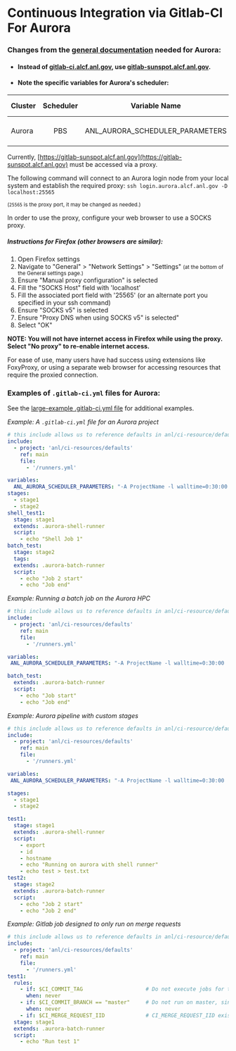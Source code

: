 # Continuous Integration via Gitlab-CI For Aurora

### Changes from the [general documentation](https://docs.alcf.anl.gov/services/gitlab-ci/) needed for Aurora:
-  #### Instead of [gitlab-ci.alcf.anl.gov](https://gitlab-ci.alcf.anl.gov), use [gitlab-sunspot.alcf.anl.gov](https://gitlab-sunspot.alcf.anl.gov).
-  #### Note the specific variables for Aurora's scheduler:
  | Cluster | Scheduler | Variable Name | Support docs |
  |:--------|:---------:|:-------------:|:------------:|
  | Aurora | PBS       | ANL_AURORA_SCHEDULER_PARAMETERS  | [Aurora Getting Started](../getting-started-on-aurora.md) |

Currently, [https://gitlab-sunspot.alcf.anl.gov](https://gitlab-sunspot.alcf.anl.gov) must be accessed via a proxy.

The following command will connect to an Aurora login node from your local system and establish the required proxy: `ssh login.aurora.alcf.anl.gov -D localhost:25565`

<small>(`25565` is the proxy port, it may be changed as needed.)</small>

In order to use the proxy, configure your web browser to use a SOCKS proxy.

##### Instructions for Firefox (other browsers are similar):
1. Open Firefox settings
2. Navigate to "General" > "Network Settings" > "Settings" 
    <small>(at the bottom of the General settings page.)</small>
3. Ensure "Manual proxy configuration" is selected
4. Fill the "SOCKS Host" field with 'localhost'
5. Fill the associated port field with '25565' (or an alternate port you specified in your ssh command)
6. Ensure "SOCKS v5" is selected
7. Ensure "Proxy DNS when using SOCKS v5" is selected"
8. Select "OK"

**NOTE: You will not have internet access in Firefox while using the proxy. Select "No proxy" to re-enable internet access.**

For ease of use, many users have had success using extensions like FoxyProxy, or using a separate web browser for accessing resources that require the proxied connection.

### Examples of `.gitlab-ci.yml` files for Aurora:

See the [large-example .gitlab-ci.yml file](https://gitlab-sunspot.alcf.anl.gov/anl/ci-resources/examples/large-example/-/blob/master/.gitlab-ci.yml) for additional examples.

_Example: A `.gitlab-ci.yml` file for an Aurora project_

```yaml
# this include allows us to reference defaults in anl/ci-resource/defaults
include:
  - project: 'anl/ci-resources/defaults'
    ref: main
    file:
      - '/runners.yml'

variables:
  ANL_AURORA_SCHEDULER_PARAMETERS: "-A ProjectName -l walltime=0:30:00  -q AuroraQueueName"
stages:
  - stage1
  - stage2
shell_test1:
  stage: stage1
  extends: .aurora-shell-runner
  script:
    - echo "Shell Job 1"
batch_test:
  stage: stage2
  tags:
  extends: .aurora-batch-runner
  script:
    - echo "Job 2 start"
    - echo "Job end"
```

_Example: Running a batch job on the Aurora HPC_

```yaml
# this include allows us to reference defaults in anl/ci-resource/defaults
include:
  - project: 'anl/ci-resources/defaults'
    ref: main
    file:
      - '/runners.yml'

variables:
 ANL_AURORA_SCHEDULER_PARAMETERS: "-A ProjectName -l walltime=0:30:00  -q AuroraQueueName"

batch_test:
  extends: .aurora-batch-runner
  script:
    - echo "Job start"
    - echo "Job end"
```

_Example: Aurora pipeline with custom stages_

```yaml
# this include allows us to reference defaults in anl/ci-resource/defaults
include:
  - project: 'anl/ci-resources/defaults'
    ref: main
    file:
      - '/runners.yml'

variables:
 ANL_AURORA_SCHEDULER_PARAMETERS: "-A ProjectName -l walltime=0:30:00  -q AuroraQueueName"

stages:
  - stage1
  - stage2

test1:
  stage: stage1
  extends: .aurora-shell-runner
  script:
    - export
    - id
    - hostname
    - echo "Running on aurora with shell runner" 
    - echo test > test.txt
test2:
  stage: stage2
  extends: .aurora-batch-runner
  script:
    - echo "Job 2 start"
    - echo "Job 2 end"
```

_Example: Gitlab job designed to only run on merge requests_

```yaml
# this include allows us to reference defaults in anl/ci-resource/defaults
include:
  - project: 'anl/ci-resources/defaults'
    ref: main
    file:
      - '/runners.yml'
test1:
  rules:
    - if: $CI_COMMIT_TAG                    # Do not execute jobs for tag context
      when: never
    - if: $CI_COMMIT_BRANCH == "master"     # Do not run on master, since will run on the merge request just prior
      when: never
    - if: $CI_MERGE_REQUEST_IID             # CI_MERGE_REQUEST_IID exists, so run job
  stage: stage1
  extends: .aurora-batch-runner
  script:
    - echo "Run test 1"
```